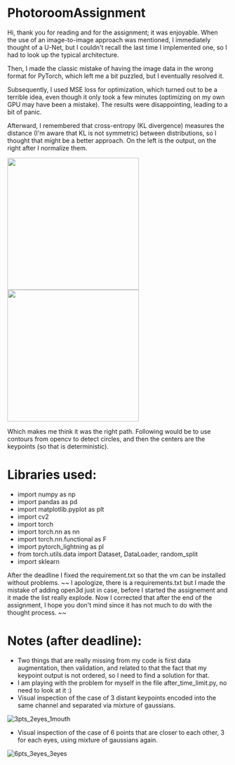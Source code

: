 # PhotoroomAssignment

Hi, thank you for reading and for the assignment; it was enjoyable. When the use of an image-to-image approach was mentioned, I immediately thought of a U-Net, but I couldn't recall the last time I implemented one, so I had to look up the typical architecture.

Then, I made the classic mistake of having the image data in the wrong format for PyTorch, which left me a bit puzzled, but I eventually resolved it.

Subsequently, I used MSE loss for optimization, which turned out to be a terrible idea, even though it only took a few minutes (optimizing on my own GPU may have been a mistake). The results were disappointing, leading to a bit of panic.

Afterward, I remembered that cross-entropy (KL divergence) measures the distance (I'm aware that KL is not symmetric) between distributions, so I thought that might be a better approach. On the left is the output, on the right after I normalize them. 

<p>
  <img src="https://github.com/szat/PhotoroomAssignment/assets/5555551/37948acd-71ac-4d4b-8bd9-d152325994e5"
 width="300" height="300" />
  <img src="https://github.com/szat/PhotoroomAssignment/assets/5555551/cbda79d4-6f4e-48af-9460-784eae9731ad"
 width="300" height="300" />

Which makes me think it was the right path. Following would be to use contours from opencv to detect circles, and then the centers are the keypoints (so that is deterministic). 

# Libraries used:

- import numpy as np
- import pandas as pd
- import matplotlib.pyplot as plt
- import cv2
- import torch
- import torch.nn as nn
- import torch.nn.functional as F
- import pytorch_lightning as pl
- from torch.utils.data import Dataset, DataLoader, random_split
- import sklearn

After the deadline I fixed the requirement.txt so that the vm can be installed without problems. ~~ I apologize, there is a requirements.txt but I made the mistake of adding open3d just in case, before I started the assignement and it made the list really explode. Now I corrected that after the end of the assignment, I hope you don't mind since it has not much to do with the thought process. ~~

# Notes (after deadline):
- Two things that are really missing from my code is first data augmentation, then validation, and related to that the fact that my keypoint output is not ordered, so I need to find a solution for that. 
- I am playing with the problem for myself in the file after_time_limit.py, no need to look at it :)
- Visual inspection of the case of 3 distant keypoints encoded into the same channel and separated via mixture of gaussians. 

![3pts_2eyes_1mouth](https://github.com/szat/PhotoroomAssignment/assets/5555551/dfba58a8-3bc6-45e0-9f17-4616dbeea36c)

- Visual inspection of the case of 6 points that are closer to each other, 3 for each eyes, using mixture of gaussians again. 

![6pts_3eyes_3eyes](https://github.com/szat/PhotoroomAssignment/assets/5555551/be1f352e-b01a-4ad9-a306-da696a0b0c8c)


